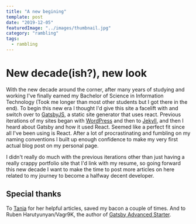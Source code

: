 ```yaml
---
title: "A new begining"
template: post
date: "2019-12-05"
featuredImage: "../images/thumbnail.jpg"
category: "rambling"
tags:
  - rambling
---
```


# New decade(ish?), new look

With the new decade around the corner, after many years of studying and working I've finally earned my Bachelor of Science in Information Technology (Took me longer than most other students but I got there in the end). To begin this new era I thought I'd give this site a facelift with and switch over to [GatsbyJS](https://www.gatsbyjs.org/), a static site generator that uses react. Previous iterations of my sites began with [WordPress](https://github.com/kaz-yamada/beercan) and then to [Jekyll](https://github.com/kaz-yamada/Cold_Sun), and then I heard about Gatsby and how it used React. Seemed like a perfect fit since all I've been using is React. After a lot of procrastinating and fumbling on my naming conventions I built up enough confidence to make my very first actual blog post on my personal page.

I didn't really do much with the previous iterations other than just having a really crappy portfolio site that I'd link with my resume, so going forward this new decade I want to make the time to post more articles on here related to my journey to become a halfway decent developer.

## Special thanks

To [Tania](https://www.taniarascia.com/) for her helpful articles, saved my bacon a couple of times. And to Ruben Harutyunyan/Vagr9K, the author of [Gatsby Advanced Starter](https://github.com/vagr9k/gatsby-advanced-starter/).